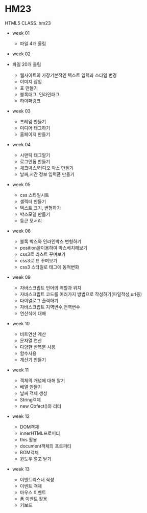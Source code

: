 # HM23
HTML5 CLASS..hm23

- week 01
  - 파일 4개 올림
  
 - week 02
  - 파일 20개 올림 
    - 웹사이트의 가장기본적인 텍스트 입력과 스타일 변경 
     - 이미지 삽입 
     - 표 만들기
     - 블록태그, 인라인태그
     - 하이퍼링크
  
- week 03
  - 프레임 만들기
  - 미디어 태그하기
  - 홈페이지 만들기
  
  
 - week 04
   - 시맨틱 태그알기
   - 로그인폼 만들기
   - 체크박스/라디오 박스 만들기 
   - 날짜,시간 정보 입력폼 만들기
   
   
 - week 05
   - css 스타일시트
   - 셀렉터 만들기
   - 텍스트 크기, 변형하기
   - 박스모델 만들기
   - 둥근 모서리 
   
 - week 06  
   - 블록 박스와 인라인박스 변형하기  
   - position을이용하여 박스배치해보기  
   - css3로 리스트 꾸며보기 
   - css3로 표 꾸며보기 
   - css3 스타일로 태그에 동적변화 
  
 - week 09
   - 자바스크립트 언어의 역할과 위치
   - 자바스크립트 코드를 여러가지 방법으로 작성하기(파일적성,url등)
   - 다이얼로그 출력하기
   - 자바스크립트 지역변수,전역변수
   - 연산식에 대해

- week 10
   - 비트연산 계산
   - 문자열 연산
   - 다양한 반복문 사용
   - 함수사용
   - 계산기 만들기
   
- week 11
   - 객체의 개념에 대해 알기
   - 배열 만들기
   - 날짜 객체 생성
   - String객체
   - new Obfect()와 리터
   
- week 12
   - DOM객체
   - innerHTML프로퍼티
   - this 활용
   - document객체의 프로퍼티
   - BOM객체
   - 윈도우 열고 닫기
   
   
- week 13
   - 이벤트리스너 작성
   - 이벤트 객체
   - 마우스 이벤트
   - 폼 이벤트 활용
   - 키보드 
  
  
  
